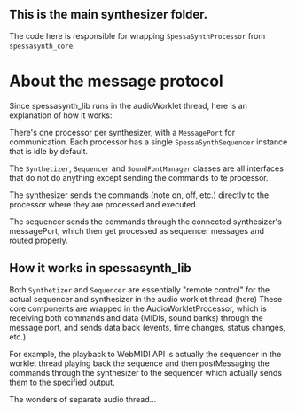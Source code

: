 ## This is the main synthesizer folder.

The code here is responsible for wrapping `SpessaSynthProcessor` from `spessasynth_core`.
# About the message protocol
Since spessasynth_lib runs in the audioWorklet thread, here is an explanation of how it works:

There's one processor per synthesizer, with a `MessagePort` for communication.
Each processor has a single `SpessaSynthSequencer` instance that is idle by default.

The `Synthetizer`, 
`Sequencer` and `SoundFontManager` classes are all interfaces 
that do not do anything except sending the commands to te processor.

The synthesizer sends the commands (note on, off, etc.) directly to the processor where they are processed and executed.

The sequencer sends the commands through the connected synthesizer's messagePort, which then get processed as sequencer messages and routed properly.


## How it works in spessasynth_lib
Both `Synthetizer` and `Sequencer` are essentially "remote control"
for the actual sequencer and synthesizer in the audio worklet thread (here)
These core components are wrapped in the AudioWorkletProcessor, which is receiving both commands and data (MIDIs, sound banks)
through the message port, and sends data back (events, time changes, status changes, etc.).

For example,
the playback to WebMIDI API is actually the sequencer in the worklet thread
playing back the sequence and then postMessaging the commands through the synthesizer to the sequencer
which actually sends them to the specified output.

The wonders of separate audio thread...